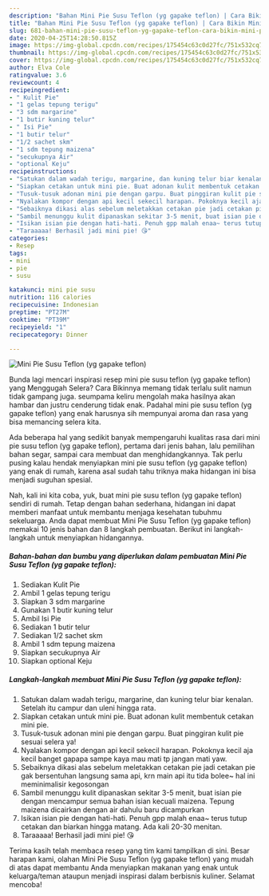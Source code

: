 ```yaml
---
description: "Bahan Mini Pie Susu Teflon (yg gapake teflon) | Cara Bikin Mini Pie Susu Teflon (yg gapake teflon) Yang Lezat Sekali"
title: "Bahan Mini Pie Susu Teflon (yg gapake teflon) | Cara Bikin Mini Pie Susu Teflon (yg gapake teflon) Yang Lezat Sekali"
slug: 681-bahan-mini-pie-susu-teflon-yg-gapake-teflon-cara-bikin-mini-pie-susu-teflon-yg-gapake-teflon-yang-lezat-sekali
date: 2020-04-25T14:28:50.815Z
image: https://img-global.cpcdn.com/recipes/175454c63c0d27fc/751x532cq70/mini-pie-susu-teflon-yg-gapake-teflon-foto-resep-utama.jpg
thumbnail: https://img-global.cpcdn.com/recipes/175454c63c0d27fc/751x532cq70/mini-pie-susu-teflon-yg-gapake-teflon-foto-resep-utama.jpg
cover: https://img-global.cpcdn.com/recipes/175454c63c0d27fc/751x532cq70/mini-pie-susu-teflon-yg-gapake-teflon-foto-resep-utama.jpg
author: Elva Cole
ratingvalue: 3.6
reviewcount: 4
recipeingredient:
- " Kulit Pie"
- "1 gelas tepung terigu"
- "3 sdm margarine"
- "1 butir kuning telur"
- " Isi Pie"
- "1 butir telur"
- "1/2 sachet skm"
- "1 sdm tepung maizena"
- "secukupnya Air"
- "optional Keju"
recipeinstructions:
- "Satukan dalam wadah terigu, margarine, dan kuning telur biar kenalan. Setelah itu campur dan uleni hingga rata."
- "Siapkan cetakan untuk mini pie. Buat adonan kulit membentuk cetakan mini pie."
- "Tusuk-tusuk adonan mini pie dengan garpu. Buat pinggiran kulit pie sesuai selera ya!"
- "Nyalakan kompor dengan api kecil sekecil harapan. Pokoknya kecil aja kecil banget gapapa sampe kaya mau mati tp jangan mati yaw."
- "Sebaiknya dikasi alas sebelum meletakkan cetakan pie jadi cetakan pie gak bersentuhan langsung sama api, krn main api itu tida bolee~ hal ini meminimalisir kegosongan"
- "Sambil menunggu kulit dipanaskan sekitar 3-5 menit, buat isian pie dengan mencampur semua bahan isian kecuali maizena. Tepung maizena dicairkan dengan air dahulu baru dicampurkan"
- "Isikan isian pie dengan hati-hati. Penuh gpp malah enaa~ terus tutup cetakan dan biarkan hingga matang. Ada kali 20-30 menitan."
- "Taraaaaa! Berhasil jadi mini pie! 😘"
categories:
- Resep
tags:
- mini
- pie
- susu

katakunci: mini pie susu 
nutrition: 116 calories
recipecuisine: Indonesian
preptime: "PT27M"
cooktime: "PT39M"
recipeyield: "1"
recipecategory: Dinner

---
```



![Mini Pie Susu Teflon (yg gapake teflon)](https://img-global.cpcdn.com/recipes/175454c63c0d27fc/751x532cq70/mini-pie-susu-teflon-yg-gapake-teflon-foto-resep-utama.jpg)

Bunda lagi mencari inspirasi resep mini pie susu teflon (yg gapake teflon) yang Menggugah Selera? Cara Bikinnya memang tidak terlalu sulit namun tidak gampang juga. seumpama keliru mengolah maka hasilnya akan hambar dan justru cenderung tidak enak. Padahal mini pie susu teflon (yg gapake teflon) yang enak harusnya sih mempunyai aroma dan rasa yang bisa memancing selera kita.

Ada beberapa hal yang sedikit banyak mempengaruhi kualitas rasa dari mini pie susu teflon (yg gapake teflon), pertama dari jenis bahan, lalu pemilihan bahan segar, sampai cara membuat dan menghidangkannya. Tak perlu pusing kalau hendak menyiapkan mini pie susu teflon (yg gapake teflon) yang enak di rumah, karena asal sudah tahu triknya maka hidangan ini bisa menjadi suguhan spesial.




Nah, kali ini kita coba, yuk, buat mini pie susu teflon (yg gapake teflon) sendiri di rumah. Tetap dengan bahan sederhana, hidangan ini dapat memberi manfaat untuk membantu menjaga kesehatan tubuhmu sekeluarga. Anda dapat membuat Mini Pie Susu Teflon (yg gapake teflon) memakai 10 jenis bahan dan 8 langkah pembuatan. Berikut ini langkah-langkah untuk menyiapkan hidangannya.

<!--inarticleads1-->

##### Bahan-bahan dan bumbu yang diperlukan dalam pembuatan Mini Pie Susu Teflon (yg gapake teflon):

1. Sediakan  Kulit Pie
1. Ambil 1 gelas tepung terigu
1. Siapkan 3 sdm margarine
1. Gunakan 1 butir kuning telur
1. Ambil  Isi Pie
1. Sediakan 1 butir telur
1. Sediakan 1/2 sachet skm
1. Ambil 1 sdm tepung maizena
1. Siapkan secukupnya Air
1. Siapkan optional Keju




<!--inarticleads2-->

##### Langkah-langkah membuat Mini Pie Susu Teflon (yg gapake teflon):

1. Satukan dalam wadah terigu, margarine, dan kuning telur biar kenalan. Setelah itu campur dan uleni hingga rata.
1. Siapkan cetakan untuk mini pie. Buat adonan kulit membentuk cetakan mini pie.
1. Tusuk-tusuk adonan mini pie dengan garpu. Buat pinggiran kulit pie sesuai selera ya!
1. Nyalakan kompor dengan api kecil sekecil harapan. Pokoknya kecil aja kecil banget gapapa sampe kaya mau mati tp jangan mati yaw.
1. Sebaiknya dikasi alas sebelum meletakkan cetakan pie jadi cetakan pie gak bersentuhan langsung sama api, krn main api itu tida bolee~ hal ini meminimalisir kegosongan
1. Sambil menunggu kulit dipanaskan sekitar 3-5 menit, buat isian pie dengan mencampur semua bahan isian kecuali maizena. Tepung maizena dicairkan dengan air dahulu baru dicampurkan
1. Isikan isian pie dengan hati-hati. Penuh gpp malah enaa~ terus tutup cetakan dan biarkan hingga matang. Ada kali 20-30 menitan.
1. Taraaaaa! Berhasil jadi mini pie! 😘




Terima kasih telah membaca resep yang tim kami tampilkan di sini. Besar harapan kami, olahan Mini Pie Susu Teflon (yg gapake teflon) yang mudah di atas dapat membantu Anda menyiapkan makanan yang enak untuk keluarga/teman ataupun menjadi inspirasi dalam berbisnis kuliner. Selamat mencoba!
